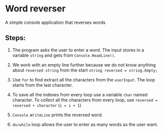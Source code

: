 # Word reverser

A simple console application that reverses words

## Steps:

1. The program asks the user to enter a word. The input stores in a variable `string` and gets from `Console.ReadLine()`.

2. We work with an empty line further because we do not know anything about `reversed string` from the start `string reversed = string.Empty;`

3. Use `for` to find extract all the characters from the `userInput`. The loop starts from the last character.

4. To save all the indexes from every loop use a variable `char` named character. To collect all the characters from every loop, use `reversed = reversed + character` (`i = i + 1`)

5. `Console.WriteLine` prints the reversed word.

6. `do/while` loop allows the user to enter as many words as the user want.

